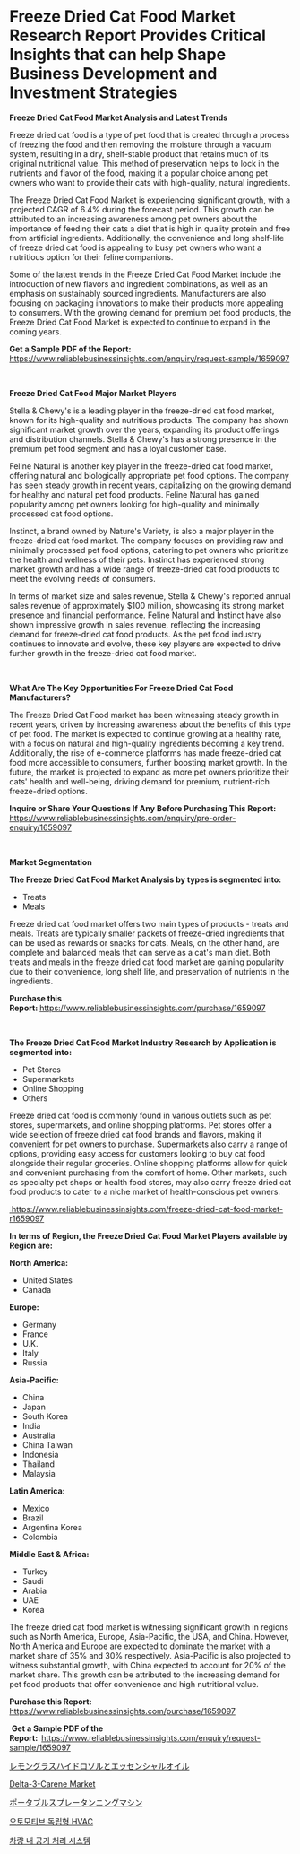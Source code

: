 <p><h1>Freeze Dried Cat Food Market Research Report Provides Critical Insights that can help Shape Business Development and Investment Strategies</h1></p><p><strong>Freeze Dried Cat Food Market Analysis and Latest Trends</strong></p>
<p><p>Freeze dried cat food is a type of pet food that is created through a process of freezing the food and then removing the moisture through a vacuum system, resulting in a dry, shelf-stable product that retains much of its original nutritional value. This method of preservation helps to lock in the nutrients and flavor of the food, making it a popular choice among pet owners who want to provide their cats with high-quality, natural ingredients.</p><p>The Freeze Dried Cat Food Market is experiencing significant growth, with a projected CAGR of 6.4% during the forecast period. This growth can be attributed to an increasing awareness among pet owners about the importance of feeding their cats a diet that is high in quality protein and free from artificial ingredients. Additionally, the convenience and long shelf-life of freeze dried cat food is appealing to busy pet owners who want a nutritious option for their feline companions.</p><p>Some of the latest trends in the Freeze Dried Cat Food Market include the introduction of new flavors and ingredient combinations, as well as an emphasis on sustainably sourced ingredients. Manufacturers are also focusing on packaging innovations to make their products more appealing to consumers. With the growing demand for premium pet food products, the Freeze Dried Cat Food Market is expected to continue to expand in the coming years.</p></p>
<p><strong>Get a Sample PDF of the Report:&nbsp;</strong> <a href="https://www.reliablebusinessinsights.com/enquiry/request-sample/1659097">https://www.reliablebusinessinsights.com/enquiry/request-sample/1659097</a></p>
<p>&nbsp;</p>
<p><strong>Freeze Dried Cat Food Major Market Players</strong></p>
<p><p>Stella & Chewy's is a leading player in the freeze-dried cat food market, known for its high-quality and nutritious products. The company has shown significant market growth over the years, expanding its product offerings and distribution channels. Stella & Chewy's has a strong presence in the premium pet food segment and has a loyal customer base.</p><p>Feline Natural is another key player in the freeze-dried cat food market, offering natural and biologically appropriate pet food options. The company has seen steady growth in recent years, capitalizing on the growing demand for healthy and natural pet food products. Feline Natural has gained popularity among pet owners looking for high-quality and minimally processed cat food options.</p><p>Instinct, a brand owned by Nature's Variety, is also a major player in the freeze-dried cat food market. The company focuses on providing raw and minimally processed pet food options, catering to pet owners who prioritize the health and wellness of their pets. Instinct has experienced strong market growth and has a wide range of freeze-dried cat food products to meet the evolving needs of consumers.</p><p>In terms of market size and sales revenue, Stella & Chewy's reported annual sales revenue of approximately $100 million, showcasing its strong market presence and financial performance. Feline Natural and Instinct have also shown impressive growth in sales revenue, reflecting the increasing demand for freeze-dried cat food products. As the pet food industry continues to innovate and evolve, these key players are expected to drive further growth in the freeze-dried cat food market.</p></p>
<p>&nbsp;</p>
<p><strong>What Are The Key Opportunities For Freeze Dried Cat Food Manufacturers?</strong></p>
<p><p>The Freeze Dried Cat Food market has been witnessing steady growth in recent years, driven by increasing awareness about the benefits of this type of pet food. The market is expected to continue growing at a healthy rate, with a focus on natural and high-quality ingredients becoming a key trend. Additionally, the rise of e-commerce platforms has made freeze-dried cat food more accessible to consumers, further boosting market growth. In the future, the market is projected to expand as more pet owners prioritize their cats' health and well-being, driving demand for premium, nutrient-rich freeze-dried options.</p></p>
<p><strong>Inquire or Share Your Questions If Any Before Purchasing This Report:</strong> <a href="https://www.reliablebusinessinsights.com/enquiry/pre-order-enquiry/1659097">https://www.reliablebusinessinsights.com/enquiry/pre-order-enquiry/1659097</a></p>
<p>&nbsp;</p>
<p><strong>Market Segmentation</strong></p>
<p><strong>The Freeze Dried Cat Food Market Analysis by types is segmented into:</strong></p>
<p><ul><li>Treats</li><li>Meals</li></ul></p>
<p><p>Freeze dried cat food market offers two main types of products - treats and meals. Treats are typically smaller packets of freeze-dried ingredients that can be used as rewards or snacks for cats. Meals, on the other hand, are complete and balanced meals that can serve as a cat's main diet. Both treats and meals in the freeze dried cat food market are gaining popularity due to their convenience, long shelf life, and preservation of nutrients in the ingredients.</p></p>
<p><strong>Purchase this Report:&nbsp;</strong><a href="https://www.reliablebusinessinsights.com/purchase/1659097">https://www.reliablebusinessinsights.com/purchase/1659097</a></p>
<p>&nbsp;</p>
<p><strong>The Freeze Dried Cat Food Market Industry Research by Application is segmented into:</strong></p>
<p><ul><li>Pet Stores</li><li>Supermarkets</li><li>Online Shopping</li><li>Others</li></ul></p>
<p><p>Freeze dried cat food is commonly found in various outlets such as pet stores, supermarkets, and online shopping platforms. Pet stores offer a wide selection of freeze dried cat food brands and flavors, making it convenient for pet owners to purchase. Supermarkets also carry a range of options, providing easy access for customers looking to buy cat food alongside their regular groceries. Online shopping platforms allow for quick and convenient purchasing from the comfort of home. Other markets, such as specialty pet shops or health food stores, may also carry freeze dried cat food products to cater to a niche market of health-conscious pet owners.</p></p>
<p><a href="https://www.reliablebusinessinsights.com/freeze-dried-cat-food-market-r1659097">&nbsp;https://www.reliablebusinessinsights.com/freeze-dried-cat-food-market-r1659097</a></p>
<p><strong>In terms of Region, the Freeze Dried Cat Food Market Players available by Region are:</strong></p>
<p>
    <p> <strong> North America: </strong>
        <ul>
            <li>United States</li>
            <li>Canada</li>
        </ul>
        </p> 
    <p> <strong> Europe: </strong>
        <ul>
            <li>Germany</li>
            <li>France</li>
            <li>U.K.</li>
            <li>Italy</li>
            <li>Russia</li>
        </ul>
        </p> 
    <p> <strong> Asia-Pacific: </strong>
        <ul>
            <li>China</li>
            <li>Japan</li>
            <li>South Korea</li>
            <li>India</li>
            <li>Australia</li>
            <li>China Taiwan</li>
            <li>Indonesia</li>
            <li>Thailand</li>
            <li>Malaysia</li>
        </ul>
        </p> 
    <p> <strong> Latin America: </strong>
        <ul>
            <li>Mexico</li>
            <li>Brazil</li>
            <li>Argentina Korea</li>
            <li>Colombia</li>
        </ul>
        </p> 
    <p> <strong> Middle East & Africa: </strong>
        <ul>
            <li>Turkey</li>
            <li>Saudi</li>
            <li>Arabia</li>
            <li>UAE</li>
            <li>Korea</li>
        </ul>
    </p>
    </p>
<p><p>The freeze dried cat food market is witnessing significant growth in regions such as North America, Europe, Asia-Pacific, the USA, and China. However, North America and Europe are expected to dominate the market with a market share of 35% and 30% respectively. Asia-Pacific is also projected to witness substantial growth, with China expected to account for 20% of the market share. This growth can be attributed to the increasing demand for pet food products that offer convenience and high nutritional value.</p></p>
<p><strong>Purchase this Report: </strong><a href="https://www.reliablebusinessinsights.com/purchase/1659097">https://www.reliablebusinessinsights.com/purchase/1659097</a></p>
<p>&nbsp;<strong>Get a Sample PDF of the Report:&nbsp;&nbsp;</strong><a href="https://www.reliablebusinessinsights.com/enquiry/request-sample/1659097">https://www.reliablebusinessinsights.com/enquiry/request-sample/1659097</a></p>
<p><strong></strong></p>
<p><p><a href="https://medium.com/@tffpskgy95/%E3%83%AC%E3%83%A2%E3%83%B3%E3%82%B0%E3%83%A9%E3%82%B9%E3%81%AE%E3%83%8F%E3%82%A4%E3%83%89%E3%83%AD%E3%82%BD%E3%83%AB%E3%81%A8%E3%82%A8%E3%83%83%E3%82%BB%E3%83%B3%E3%82%B7%E3%83%A3%E3%83%AB%E3%82%AA%E3%82%A4%E3%83%AB%E3%81%AE%E5%B8%82%E5%A0%B4%E4%BA%88%E6%B8%AC-%E5%B8%82%E5%A0%B4%E5%8B%95%E5%90%91-%E3%81%8A%E3%82%88%E3%81%B3%E5%BD%B1%E9%9F%BF%E5%88%86%E6%9E%90-2024%E5%B9%B4-2031%E5%B9%B4-f6132ca50cc1">レモングラスハイドロゾルとエッセンシャルオイル</a></p><p><a href="https://github.com/Whitneyboyettebo9kiw7yr13/Market-Research-Report-List-3/blob/main/delta-3-carene-market.md">Delta-3-Carene Market</a></p><p><a href="https://medium.com/@pattypetd0/%E3%83%9D%E3%83%BC%E3%82%BF%E3%83%96%E3%83%AB%E3%82%B9%E3%83%97%E3%83%AC%E3%83%BC%E3%82%BF%E3%83%B3%E3%83%9E%E3%82%B7%E3%83%B3%E5%B8%82%E5%A0%B4%E3%81%B8%E3%81%AE%E6%B7%B1%E3%81%84%E3%83%80%E3%82%A4%E3%83%96-%E3%83%88%E3%83%AC%E3%83%B3%E3%83%89-%E5%B8%82%E5%A0%B4%E3%82%BB%E3%82%B0%E3%83%A1%E3%83%B3%E3%83%86%E3%83%BC%E3%82%B7%E3%83%A7%E3%83%B3-%E7%AB%B6%E4%BA%89%E5%88%86%E6%9E%90-0b225179a6a4">ポータブルスプレータンニングマシン</a></p><p><a href="https://github.com/fredrickeglers/Market-Research-Report-List-2/blob/main/7715151147475.md">오토모티브 독립형 HVAC</a></p><p><a href="https://github.com/RichardLueilwitz787/Market-Research-Report-List-2/blob/main/1394577147476.md">차량 내 공기 처리 시스템</a></p></p>